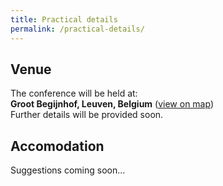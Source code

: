 ```yaml
---
title: Practical details
permalink: /practical-details/
---
```


## Venue
The conference will be held at:  
**Groot Begijnhof, Leuven, Belgium** ([view on map](https://maps.app.goo.gl/ajwLvHic5te59d6G9))  
Further details will be provided soon.

## Accomodation
Suggestions coming soon...